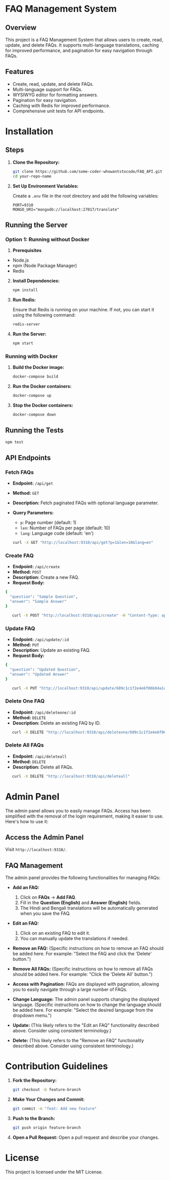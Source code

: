 # FAQ Management System

## Overview
This project is a FAQ Management System that allows users to create, read, update, and delete FAQs. It supports multi-language translations, caching for improved performance, and pagination for easy navigation through FAQs.

## Features
- Create, read, update, and delete FAQs.
- Multi-language support for FAQs.
- WYSIWYG editor for formatting answers.
- Pagination for easy navigation.
- Caching with Redis for improved performance.
- Comprehensive unit tests for API endpoints.

# Installation

## Steps

1.  **Clone the Repository:**

    ```bash
    git clone https://github.com/some-coder-whowantstocode/FAQ_API.git
    cd your-repo-name
    ```

2.  **Set Up Environment Variables:**

    Create a `.env` file in the root directory and add the following variables:

    ```env
    PORT=9310
    MONGO_URI="mongodb://localhost:27017/translate"
    ```

## Running the Server

### Option 1: Running without Docker


1. **Prerequisites**

*   Node.js
*   npm (Node Package Manager)
*   Redis

2.  **Install Dependencies:**

    ```bash
    npm install
    ```

3.  **Run Redis:**

    Ensure that Redis is running on your machine. If not, you can start it using the following command:

    ```bash
    redis-server
    ```

4.  **Run the Server:**

    ```bash
    npm start
    ```

### Running with Docker

1.  **Build the Docker image:**

    ```bash
    docker-compose build
    ```

2.  **Run the Docker containers:**

    ```bash
    docker-compose up
    ```

3.  **Stop the Docker containers:**

    ```bash
    docker-compose down
    ```

## Running the Tests

```bash
npm test
```

## API Endpoints

### Fetch FAQs

*   **Endpoint:** `/api/get`
*   **Method:** `GET`
*   **Description:** Fetch paginated FAQs with optional language parameter.
*   **Query Parameters:**
    *   `p`: Page number (default: 1)
    *   `len`: Number of FAQs per page (default: 10)
    *   `lang`: Language code (default: 'en')

    ```bash 
    curl -X GET "http://localhost:9310/api/get?p=1&len=10&lang=en"
    ```

### Create FAQ

*   **Endpoint:** `/api/create`
*   **Method:** `POST`
*   **Description:** Create a new FAQ.
*   **Request Body:**

```bash
{
  "question": "Sample Question",
  "answer": "Sample Answer"
}
```
 ```bash 
    curl -X POST "http://localhost:9310/api/create" -H "Content-Type: application/json" -d '{"question": "Sample Question", "answer": "Sample Answer"}'

```

### Update FAQ

*   **Endpoint:** `/api/update/:id`
*   **Method:** `PUT`
*   **Description:** Update an existing FAQ.
*   **Request Body:**

```bash
{
  "question": "Updated Question",
  "answer": "Updated Answer"
}
```
 ```bash 
    curl -X PUT "http://localhost:9310/api/update/609c1c1f2e4e6f06b84a1c1e" -H "Content-Type: application/json" -d '{"question": "Updated Question", "answer": "Updated Answer"}'

```

### Delete One FAQ

*   **Endpoint:** `/api/deleteone/:id`
*   **Method:** `DELETE`
*   **Description:** Delete an existing FAQ by ID.

 ```bash 
    curl -X DELETE "http://localhost:9310/api/deleteone/609c1c1f2e4e6f06b84a1c1e"

```

### Delete All FAQs

*   **Endpoint:** `/api/deleteall`
*   **Method:** `DELETE`
*   **Description:** Delete all FAQs.

 ```bash 
    curl -X DELETE "http://localhost:9310/api/deleteall"
```

# Admin Panel

The admin panel allows you to easily manage FAQs.  Access has been simplified with the removal of the login requirement, making it easier to use. Here's how to use it:

## Access the Admin Panel

Visit `http://localhost:9310/`.

## FAQ Management

The admin panel provides the following functionalities for managing FAQs:

*   **Add an FAQ:**
    1.  Click on **FAQs** → **Add FAQ**.
    2.  Fill in the **Question (English)** and **Answer (English)** fields.
    3.  The Hindi and Bengali translations will be automatically generated when you save the FAQ.

*   **Edit an FAQ:**
    1.  Click on an existing FAQ to edit it.
    2.  You can manually update the translations if needed.

*   **Remove an FAQ:**  (Specific instructions on how to remove an FAQ should be added here.  For example: "Select the FAQ and click the 'Delete' button.")

*   **Remove All FAQs:** (Specific instructions on how to remove all FAQs should be added here. For example: "Click the 'Delete All' button.")

*   **Access with Pagination:** FAQs are displayed with pagination, allowing you to easily navigate through a large number of FAQs.

*   **Change Language:** The admin panel supports changing the displayed language. (Specific instructions on how to change the language should be added here. For example: "Select the desired language from the dropdown menu.")

*   **Update:** (This likely refers to the "Edit an FAQ" functionality described above.  Consider using consistent terminology.)

*   **Delete:** (This likely refers to the "Remove an FAQ" functionality described above. Consider using consistent terminology.)

# Contribution Guidelines

1.  **Fork the Repository:**

    ```bash
    git checkout -b feature-branch
    ```

2.  **Make Your Changes and Commit:**

    ```bash
    git commit -m "feat: Add new feature"
    ```

3.  **Push to the Branch:**

    ```bash
    git push origin feature-branch
    ```

4.  **Open a Pull Request:** Open a pull request and describe your changes.

# License

This project is licensed under the MIT License.
